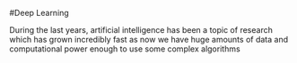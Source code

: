 #Deep Learning

During the last years, artificial intelligence has been a topic of research which has grown incredibly fast as now we have huge amounts of data and computational power enough to use some complex algorithms
